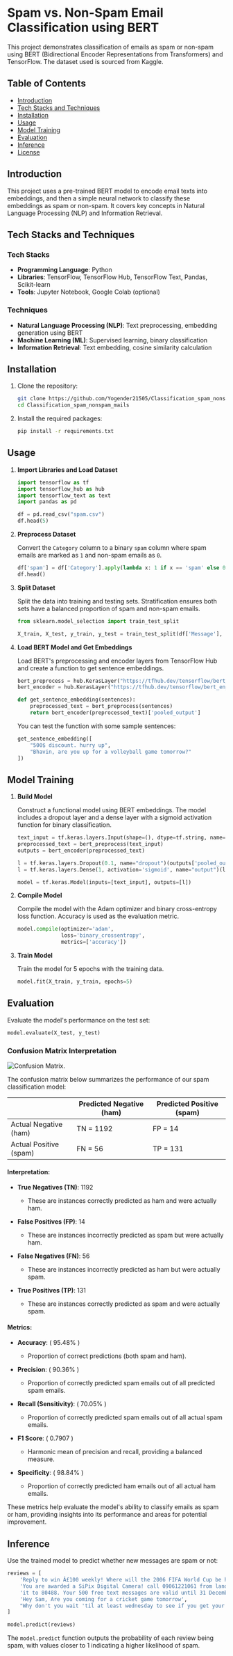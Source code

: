 # Spam vs. Non-Spam Email Classification using BERT

This project demonstrates classification of emails as spam or non-spam using BERT (Bidirectional Encoder Representations from Transformers) and TensorFlow. The dataset used is sourced from Kaggle.

## Table of Contents
- [Introduction](#introduction)
- [Tech Stacks and Techniques](#tech-stacks-and-techniques)
- [Installation](#installation)
- [Usage](#usage)
- [Model Training](#model-training)
- [Evaluation](#evaluation)
- [Inference](#inference)
- [License](#license)

## Introduction

This project uses a pre-trained BERT model to encode email texts into embeddings, and then a simple neural network to classify these embeddings as spam or non-spam. It covers key concepts in Natural Language Processing (NLP) and Information Retrieval.

## Tech Stacks and Techniques

### Tech Stacks
- **Programming Language**: Python
- **Libraries**: TensorFlow, TensorFlow Hub, TensorFlow Text, Pandas, Scikit-learn
- **Tools**: Jupyter Notebook, Google Colab (optional)

### Techniques
- **Natural Language Processing (NLP)**: Text preprocessing, embedding generation using BERT
- **Machine Learning (ML)**: Supervised learning, binary classification
- **Information Retrieval**: Text embedding, cosine similarity calculation

## Installation

1. Clone the repository:
    ```bash
    git clone https://github.com/Yogender21505/Classification_spam_nonspam_mails.git
    cd Classification_spam_nonspam_mails
    ```

2. Install the required packages:
    ```bash
    pip install -r requirements.txt
    ```

## Usage

1. **Import Libraries and Load Dataset**

    ```python
    import tensorflow as tf
    import tensorflow_hub as hub
    import tensorflow_text as text
    import pandas as pd

    df = pd.read_csv("spam.csv")
    df.head(5)
    ```

2. **Preprocess Dataset**

    Convert the `Category` column to a binary `spam` column where spam emails are marked as `1` and non-spam emails as `0`.

    ```python
    df['spam'] = df['Category'].apply(lambda x: 1 if x == 'spam' else 0)
    df.head()
    ```

3. **Split Dataset**

    Split the data into training and testing sets. Stratification ensures both sets have a balanced proportion of spam and non-spam emails.

    ```python
    from sklearn.model_selection import train_test_split

    X_train, X_test, y_train, y_test = train_test_split(df['Message'], df['spam'], stratify=df['spam'])
    ```

4. **Load BERT Model and Get Embeddings**

    Load BERT's preprocessing and encoder layers from TensorFlow Hub and create a function to get sentence embeddings.

    ```python
    bert_preprocess = hub.KerasLayer("https://tfhub.dev/tensorflow/bert_en_uncased_preprocess/3")
    bert_encoder = hub.KerasLayer("https://tfhub.dev/tensorflow/bert_en_uncased_L-12_H-768_A-12/4")

    def get_sentence_embedding(sentences):
        preprocessed_text = bert_preprocess(sentences)
        return bert_encoder(preprocessed_text)['pooled_output']
    ```

    You can test the function with some sample sentences:

    ```python
    get_sentence_embedding([
        "500$ discount. hurry up", 
        "Bhavin, are you up for a volleyball game tomorrow?"
    ])
    ```

## Model Training

1. **Build Model**

    Construct a functional model using BERT embeddings. The model includes a dropout layer and a dense layer with a sigmoid activation function for binary classification.

    ```python
    text_input = tf.keras.layers.Input(shape=(), dtype=tf.string, name='text')
    preprocessed_text = bert_preprocess(text_input)
    outputs = bert_encoder(preprocessed_text)

    l = tf.keras.layers.Dropout(0.1, name="dropout")(outputs['pooled_output'])
    l = tf.keras.layers.Dense(1, activation='sigmoid', name="output")(l)

    model = tf.keras.Model(inputs=[text_input], outputs=[l])
    ```

2. **Compile Model**

    Compile the model with the Adam optimizer and binary cross-entropy loss function. Accuracy is used as the evaluation metric.

    ```python
    model.compile(optimizer='adam',
                  loss='binary_crossentropy',
                  metrics=['accuracy'])
    ```

3. **Train Model**

    Train the model for 5 epochs with the training data.

    ```python
    model.fit(X_train, y_train, epochs=5)
    ```

## Evaluation

Evaluate the model's performance on the test set:

```python
model.evaluate(X_test, y_test)
```
### Confusion Matrix Interpretation
![Confusion Matrix](https://github.com/Yogender21505/Classification_spam_nonspam_mails/assets/104339650/e347ab1b-3bff-4b78-ae8f-187acead83bd).

The confusion matrix below summarizes the performance of our spam classification model:

|              | Predicted Negative (ham) | Predicted Positive (spam) |
|--------------|--------------------------|---------------------------|
| Actual Negative (ham) | TN = 1192               | FP = 14                    |
| Actual Positive (spam) | FN = 56                 | TP = 131                   |

#### Interpretation:

- **True Negatives (TN)**: 1192
  - These are instances correctly predicted as ham and were actually ham.

- **False Positives (FP)**: 14
  - These are instances incorrectly predicted as spam but were actually ham.

- **False Negatives (FN)**: 56
  - These are instances incorrectly predicted as ham but were actually spam.

- **True Positives (TP)**: 131
  - These are instances correctly predicted as spam and were actually spam.

#### Metrics:

- **Accuracy**: \( 95.48\% \)
  - Proportion of correct predictions (both spam and ham).

- **Precision**: \( 90.36\% \)
  - Proportion of correctly predicted spam emails out of all predicted spam emails.

- **Recall (Sensitivity)**: \( 70.05\% \)
  - Proportion of correctly predicted spam emails out of all actual spam emails.

- **F1 Score**: \( 0.7907 \)
  - Harmonic mean of precision and recall, providing a balanced measure.

- **Specificity**: \( 98.84\% \)
  - Proportion of correctly predicted ham emails out of all actual ham emails.

These metrics help evaluate the model's ability to classify emails as spam or ham, providing insights into its performance and areas for potential improvement.


## Inference
Use the trained model to predict whether new messages are spam or not:
```python
reviews = [
    'Reply to win Â£100 weekly! Where will the 2006 FIFA World Cup be held? Send STOP to 87239 to end service',
    'You are awarded a SiPix Digital Camera! call 09061221061 from landline. Delivery within 28days. T Cs Box177. M221BP. 2yr warranty. 150ppm. 16 . p pÂ£3.99',
    'it to 80488. Your 500 free text messages are valid until 31 December 2005.',
    'Hey Sam, Are you coming for a cricket game tomorrow',
    "Why don't you wait 'til at least wednesday to see if you get your ."
]

model.predict(reviews)
```
The `model.predict` function outputs the probability of each review being spam, with values closer to 1 indicating a higher likelihood of spam.
